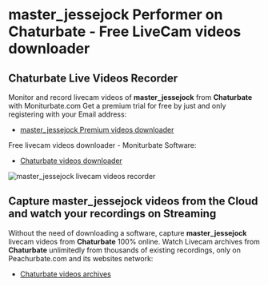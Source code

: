 # master_jessejock Performer on Chaturbate - Free LiveCam videos downloader

## Chaturbate Live Videos Recorder

Monitor and record livecam videos of **master_jessejock** from **Chaturbate** with Moniturbate.com
Get a premium trial for free by just and only registering with your Email address:
* [master_jessejock Premium videos downloader](https://moniturbate.com/request-demo-licence-key.html)

Free livecam videos downloader - Moniturbate Software:
* [Chaturbate videos downloader](https://moniturbate.com/moniturbate-download-software.html)

![master_jessejock livecam videos recorder](https://peachurnet.com/templates/moniturbate-software.png)


## Capture master_jessejock videos from the Cloud and watch your recordings on Streaming

Without the need of downloading a software, capture **master_jessejock** livecam videos from **Chaturbate** 100% online.
Watch Livecam archives from **Chaturbate** unlimitedly from thousands of existing recordings, only on Peachurbate.com and its websites network:
* [Chaturbate videos archives](https://peachurnet.com/)